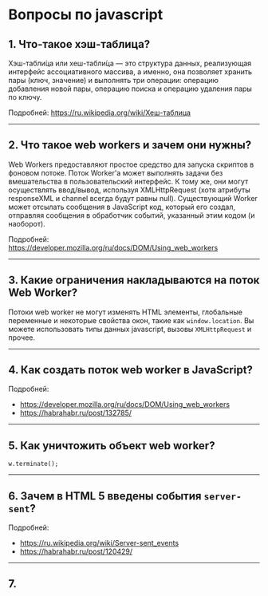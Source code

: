 # Вопросы по javascript

## 1. Что-такое хэш-таблица?

Хэш-табли́ца или хеш-табли́ца — это структура данных, реализующая интерфейс ассоциативного массива, а именно, она позволяет хранить пары (ключ, значение) и выполнять три операции: операцию добавления новой пары, операцию поиска и операцию удаления пары по ключу.

Подробней: https://ru.wikipedia.org/wiki/Хеш-таблица

---

## 2. Что такое web workers и зачем они нужны?

Web Workers предоставляют простое средство для запуска скриптов в фоновом потоке. Поток Worker'а может выполнять задачи без вмешательства в пользовательский интерфейс. К тому же, они могут осуществлять ввод/вывод, используя XMLHttpRequest (хотя атрибуты responseXML и channel всегда будут равны null). Существующий Worker может отсылать сообщения в JavaScript код, который его создал, отправляя сообщения в обработчик событий, указанный этим кодом (и наоборот).

Подробней: https://developer.mozilla.org/ru/docs/DOM/Using_web_workers

---

## 3. Какие ограничения накладываются на поток Web Worker?

Потоки web worker не могут изменять HTML элементы, глобальные переменные и некоторые свойства окон, такие как `window.location`. Вы можете использовать типы данных javascript, вызовы `XMLHttpRequest` и прочее.

---

## 4. Как создать поток web worker в JavaScript?

Подробней:

- https://developer.mozilla.org/ru/docs/DOM/Using_web_workers
- https://habrahabr.ru/post/132785/

---

## 5. Как уничтожить объект web worker?

`w.terminate();`

---

## 6. Зачем в HTML 5 введены события `server-sent`?

Подробней:

- https://ru.wikipedia.org/wiki/Server-sent_events
- https://habrahabr.ru/post/120429/

---

## 7.
